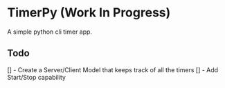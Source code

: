 # TimerPy (Work In Progress)

A simple python cli timer app.

## Todo
[] - Create a Server/Client Model that keeps track of all the timers
[] - Add Start/Stop capability


